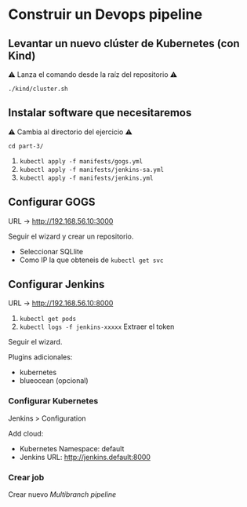 # Construir un Devops pipeline

## Levantar un nuevo clúster de Kubernetes (con Kind)

:warning: Lanza el comando desde la raíz del repositorio :warning:

`./kind/cluster.sh`

## Instalar software que necesitaremos

:warning: Cambia al directorio del ejercicio :warning:
```
cd part-3/
```

1) `kubectl apply -f manifests/gogs.yml`
2) `kubectl apply -f manifests/jenkins-sa.yml`
3) `kubectl apply -f manifests/jenkins.yml`


## Configurar GOGS

URL -> http://192.168.56.10:3000

Seguir el wizard y crear un repositorio.
- Seleccionar SQLlite
- Como IP la que obteneis de `kubectl get svc`

## Configurar Jenkins

URL -> http://192.168.56.10:8000

1) `kubectl get pods`
2) `kubectl logs -f jenkins-xxxxx`
Extraer el token

Seguir el wizard.

Plugins adicionales:

- kubernetes
- blueocean (opcional)

### Configurar Kubernetes

Jenkins > Configuration

Add cloud:
- Kubernetes Namespace: default
- Jenkins URL: http://jenkins.default:8000

### Crear job

Crear nuevo _Multibranch pipeline_

